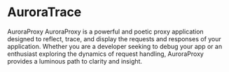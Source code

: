 # AuroraTrace
AuroraProxy AuroraProxy is a powerful and poetic proxy application designed to reflect, trace, and display the requests and responses of your application. Whether you are a developer seeking to debug your app or an enthusiast exploring the dynamics of request handling, AuroraProxy provides a luminous path to clarity and insight.
